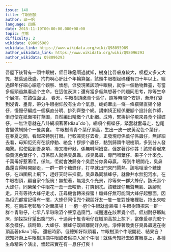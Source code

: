 ```yaml
---
issue: 148
title: 牛眼樹頂
author: 邱一帆
language: 四縣
date: 2015-11-19T00:00:00.000+08:00
topic: 生態
difficulty: 2
wikidata: Q98095989
wikidata_link: https://www.wikidata.org/wiki/Q98095989
author_wikidata_link: https://www.wikidata.org/wiki/Q98096293
author_wikidata: Q98096293
---
```

吾屋下後背有一頭牛眼樹，𠊎目珠鑑啊過就知，樹身比吾膚身較大，杈椏又多又大笐，枝葉過茂盛。扚扚啊心肝肚个年輪算盤，該頭牛眼樹起碼種有四十年以上。經過歸年仔細心細意个觀察、愐想，𠊎發現著該頭牛眼樹，就像一個動物舞臺，有當多𠊎頭過無看過个生命，在這位表演；還有當多𠊎無想著个問題同思考，跈等生命个展演，在該位面世。
春天，牛眼樹頂嫩青个葉仔，照等時間个安排，漸漸仔變到浸青、墨青，帶分牛眼樹仰般有生命个氣息。蝲䗁牽出一條一條橫架直架个線仔，慢慢仔編成一個橫直分明、排列齊整个網。講蝲䗁正經係慶腳个設計創作師，佢毋使在紙面項打草圖，自然編出精緻个八卦網。成時，緊拚拚仔飛來尋食个揚蝶仔，一無注意就在八卦網項著著(diauˇdoˋ)，網項个揚蝶仔，緊奮就奮毋走，包尾會變做蝲䗁个一餐美食。
牛眼樹青青个葉仔頂高，生出一皮一皮黃泥色个葉仔，在春夏之間，看起來特別打眼。行較兼兜仔去看，正發現毋係葉仔係蟲仔，無詳細去看，毋知佢兜有在該停動、絡食！拶拶个蟲仔，黏到歸頭牛眼樹頂，多到分人發痴驚。假使黏到吾身項，撥又撥毋㪐，係無喊阿姆哀，𠊎定著跈你姓！該兜看起來像黃泥色葉仔个，毋係麼人就係臭鼻蟲。該臭鼻蟲，專門唶葉仔、果子个汁來食。千萬毋好惹著佢，係無，佢就會洩歸身个臭屁分你鼻毋贏。
等到牛眼開花，臭鼻蟲還吂得時開腳走，一群一群个糖蜂仔，打早就出門來鬥鬧熱。該嗡嗡滾个糖蜂仔，在四圍飛上飛下，趕好天時來採蜜。臭鼻蟲同糖蜂仔，就像井水無犯河水，在牛眼樹頂，顧自家个飯碗！無想著，無幾久个光景，跈等來一群大蜂仔。該夭壽个大蜂仔，同榮榮个牛眼花一蕊一蕊咬斷，打爽到忒。該糖蜂仔無聲無氣、跋腳就走。只有等待大蜂仔走忒，正尋機會轉來採蜜！糖蜂仔無可能同大蜂仔起戇面，因為佢兜都當記得有一擺，大蜂仔同佢兜个親朋好友一隻一隻對蜂箱裡肚，拖出來咬死，在南庄老郵局个對面廣場！
一杷一杷个牛眼就會熟囉！牛眼樹頂招來一群一群个青啾仔，七早八早啾啾滾个聲穿過窗門，喊醒還在該牽覺个𠊎。𠊎刻耐仔蹶䟘床，頭探探仔望出窗門外，十過兩十隻青啾仔在樹頂高掠上掠下，當像愛尋兜麼个來食樣仔。該時節，大蜂仔、糖蜂仔既經離開好久吔，淨伸著幾隻仔臭鼻蟲還在樹頂高著(diauˇ)等。
還細時節，𠊎總知好臥頭看，牛眼樹頂个牛眼開花、結果吂？總知好蹶上牛眼樹頂摘牛眼或者偷摘人家个牛眼！就係毋知好去欣賞舞臺上，各種生命精采个演出，愐起來實在有一息仔打爽！